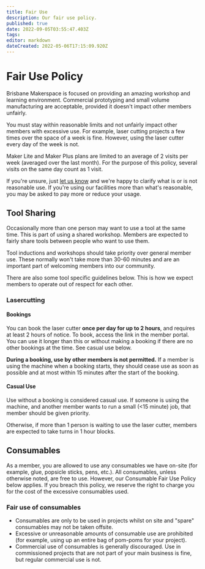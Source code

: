 ```yaml
---
title: Fair Use
description: Our fair use policy.
published: true
date: 2022-09-05T03:55:47.403Z
tags: 
editor: markdown
dateCreated: 2022-05-06T17:15:09.920Z
---
```


# Fair Use Policy
Brisbane Makerspace is focused on providing an amazing workshop and learning environment. Commercial prototyping and small volume manufacturing are acceptable, provided it doesn't impact other members unfairly.

You must stay within reasonable limits and not unfairly impact other members with excessive use. For example, laser cutting projects a few times over the space of a week is fine. However, using the laser cutter every day of the week is not.

Maker Lite and Maker Plus plans are limited to an average of 2 visits per week (averaged over the last month). For the purpose of this policy, several visits on the same day count as 1 visit.

If you're unsure, just [let us know](https://brisbanemaker.space/contact) and we're happy to clarify what is or is not reasonable use. If you're using our facilities more than what's reasonable, you may be asked to pay more or reduce your usage.

## Tool Sharing
Occasionally more than one person may want to use a tool at the same time. This is part of using a shared workshop. Members are expected to fairly share tools between people who want to use them.

Tool inductions and workshops should take priority over general member use. These normally won't take more than 30-60 minutes and are an important part of welcoming members into our community.

There are also some tool specific guidelines below. This is how we expect members to operate out of respect for each other.

### Lasercutting
#### Bookings
You can book the laser cutter **once per day for up to 2 hours**, and requires at least 2 hours of notice. To book, access the link in the member portal. You can use it longer than this or without making a booking if there are no other bookings at the time. See casual use below.

**During a booking, use by other members is not permitted.** If a member is using the machine when a booking starts, they should cease use as soon as possible and at most within 15 minutes after the start of the booking.

#### Casual Use
Use without a booking is considered casual use. If someone is using the machine, and another member wants to run a small (<15 minute) job, that member should be given priority.

Otherwise, if more than 1 person is waiting to use the laser cutter, members are expected to take turns in 1 hour blocks.

## Consumables
As a member, you are allowed to use any consumables we have on-site (for example, glue, popsicle sticks, pens, etc.). All consumables, unless otherwise noted, are free to use. However, our Consumable Fair Use Policy below applies. If you breach this policy, we reserve the right to charge you for the cost of the excessive consumables used.

### Fair use of consumables
* Consumables are only to be used in projects whilst on site and "spare" consumables may not be taken offsite.
* Excessive or unreasonable amounts of consumable use are prohibited (for example, using up an entire bag of pom-poms for your project).
* Commercial use of consumables is generally discouraged. Use in commissioned projects that are not part of your main business is fine, but regular commercial use is not.